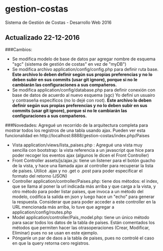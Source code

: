 # gestion-costas
Sistema de Gestión de Costas - Desarrollo Web 2016
## Actualizado 22-12-2016
###Cambios:
- Se modifica modelo de base de datos par agregar nombre de esquema "sgc" (sistema de gestión de costas" en vez de "myDB")
- Se modifica archivo application/config/config.php para definir ruta base. **Este archivo lo deben definir según sus propias preferencias y no lo deben subir en sus commits (usar git ignore), porque si no le cambiarán las configuraciones a sus compañeros.**
- Se modifica application/config/database.php para definir conexión con base de datos de acuerdo al nuevo esquema (sgc) Yo definí un usuairo y contraseña específicos (no lo dejé con root).  **Este archivo lo deben definir según sus propias preferencias y no lo deben subir en sus commits (usar git ignore), porque si no le cambiarán las configuraciones a sus compañeros.**

###Novedades:
Agregué un recorrido de la arquitectura completa para mostrar todos los registros de una tabla usando ajax. Pueden ver esta funcionalidad en http://localhost:8888/gestion-costas/index.php/Paises
- Vista application/views/lista_paises.php : Agregué una vista muy sencilla con bootstrap:  la vista referencia a un javascript que hice para poder recoger los eventos ajax (algunos le dicen el Front Controller)
- Front Controller assets/js/ajax.js: tiene un listener para el botón guacho de la vista, y hace una llamada ajax al controller para recuperar la lista de países. Utilicé .ajax y no .get o .post para poder especificar el formato del retorno (JSON)
- Controller application/controller/Paises.php: tiene dos métodos: el index, que se llama al poner la url indicada más arriba y que carga a la vista, y otro método para poder listar paises, que invoca a un método del modelo, codifica la salida en json y luego hace un "echo" para generar la respuesta. Considerar que para poder acceder a este controller en la URL mencionada más arriba, lo tuve que agregar a application/config/routes.php
- Model application/controller/Pais_model.php: tiene un único método para sacar todos los datos de la tabla de países. Están comentados los métodos que permiten hacer las otrasoperaciones (Crear, Modificar, Eliminar) pues no se usan en este ejemplo.
- Pónganle un par de daos a la tabla de paises, pues no controlé el caso en que la query retorna cero registros.

